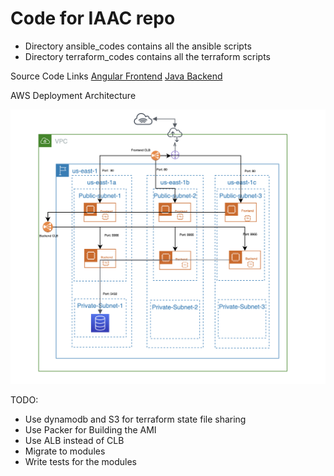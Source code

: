 # Code for IAAC repo

- Directory ansible_codes contains all the ansible scripts
- Directory terraform_codes contains all the terraform scripts


Source Code Links
[Angular Frontend](https://github.com/userimack/spring-petclinic-angular)
[Java Backend](https://github.com/userimack/spring-petclinic-rest)


AWS Deployment Architecture

![AWS Deployment Architecture](https://github.com/userimack/iaac-workshop/blob/main/petclinic-aws.png?raw=true)


TODO:

- Use dynamodb and S3 for terraform state file sharing
- Use Packer for Building the AMI
- Use ALB instead of CLB
- Migrate to modules
- Write tests for the modules
